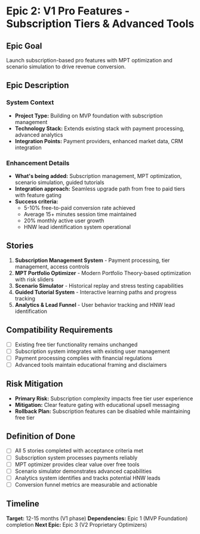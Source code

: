# Epic 2: V1 Pro Features - Subscription Tiers & Advanced Tools

## Epic Goal
Launch subscription-based pro features with MPT optimization and scenario simulation to drive revenue conversion.

## Epic Description

### System Context
- **Project Type:** Building on MVP foundation with subscription management
- **Technology Stack:** Extends existing stack with payment processing, advanced analytics
- **Integration Points:** Payment providers, enhanced market data, CRM integration

### Enhancement Details
- **What's being added:** Subscription management, MPT optimization, scenario simulation, guided tutorials
- **Integration approach:** Seamless upgrade path from free to paid tiers with feature gating
- **Success criteria:**
  - 5-10% free-to-paid conversion rate achieved
  - Average 15+ minutes session time maintained
  - 20% monthly active user growth
  - HNW lead identification system operational

## Stories

1. **Subscription Management System** - Payment processing, tier management, access controls
2. **MPT Portfolio Optimizer** - Modern Portfolio Theory-based optimization with risk sliders
3. **Scenario Simulator** - Historical replay and stress testing capabilities
4. **Guided Tutorial System** - Interactive learning paths and progress tracking
5. **Analytics & Lead Funnel** - User behavior tracking and HNW lead identification

## Compatibility Requirements
- [ ] Existing free tier functionality remains unchanged
- [ ] Subscription system integrates with existing user management
- [ ] Payment processing complies with financial regulations
- [ ] Advanced tools maintain educational framing and disclaimers

## Risk Mitigation
- **Primary Risk:** Subscription complexity impacts free tier user experience
- **Mitigation:** Clear feature gating with educational upsell messaging
- **Rollback Plan:** Subscription features can be disabled while maintaining free tier

## Definition of Done
- [ ] All 5 stories completed with acceptance criteria met
- [ ] Subscription system processes payments reliably
- [ ] MPT optimizer provides clear value over free tools
- [ ] Scenario simulator demonstrates advanced capabilities
- [ ] Analytics system identifies and tracks potential HNW leads
- [ ] Conversion funnel metrics are measurable and actionable

## Timeline
**Target:** 12-15 months (V1 phase)
**Dependencies:** Epic 1 (MVP Foundation) completion
**Next Epic:** Epic 3 (V2 Proprietary Optimizers)
